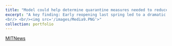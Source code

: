 ```yaml
---
title: "Model could help determine quarantine measures needed to reduce Covid-19’s spread?"
excerpt: "A key finding: Early reopening last spring led to a dramatic drop in “quarantine strength” in southern and west-central U.S. states..
<br/> <br/><img src='/images/Media9.PNG'>"
collection: portfolio
---
```

 [MITNews](https://news.mit.edu/2020/model-quarantine-covid-spread-1214)
